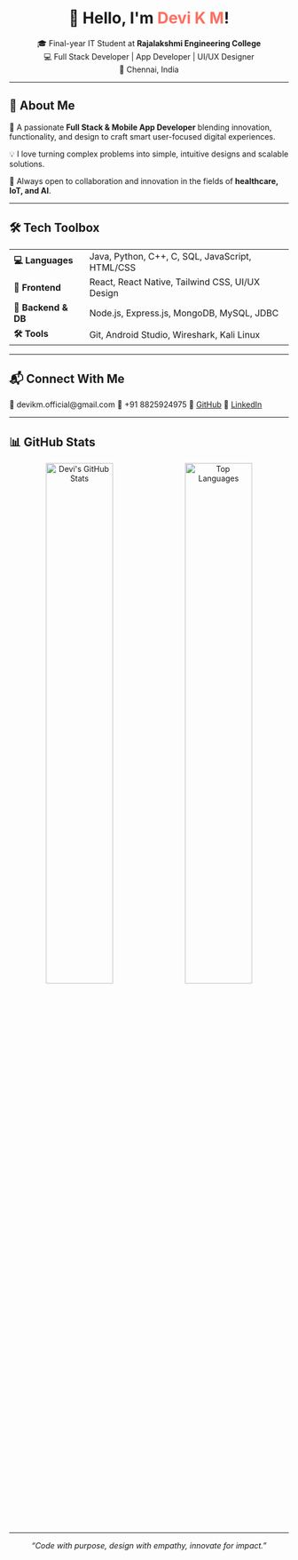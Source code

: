 <h1 align="center">👋 Hello, I'm <span style="color:#ff6f61;">Devi K M</span>!</h1>

<p align="center">
🎓 Final-year IT Student at <b>Rajalakshmi Engineering College</b> <br>
💻 Full Stack Developer | App Developer | UI/UX Designer <br>
📍 Chennai, India <br>
</p>

---

## 🚀 About Me

🌟 A passionate **Full Stack & Mobile App Developer** blending innovation, functionality, and design to craft smart user-focused digital experiences.

💡 I love turning complex problems into simple, intuitive designs and scalable solutions.

👥 Always open to collaboration and innovation in the fields of **healthcare, IoT, and AI**.

---

## 🛠️ Tech Toolbox

<table>
  <tr>
    <td><strong>💻 Languages</strong></td>
    <td>Java, Python, C++, C, SQL, JavaScript, HTML/CSS</td>
  </tr>
  <tr>
    <td><strong>🎨 Frontend</strong></td>
    <td>React, React Native, Tailwind CSS, UI/UX Design</td>
  </tr>
  <tr>
    <td><strong>🧠 Backend & DB</strong></td>
    <td>Node.js, Express.js, MongoDB, MySQL, JDBC</td>
  </tr>
  <tr>
    <td><strong>🛠️ Tools</strong></td>
    <td>Git, Android Studio, Wireshark, Kali Linux</td>
  </tr>
</table>

---

## 📬 Connect With Me

<p>
📧 devikm.official@gmail.com  
📱 +91 8825924975  
🔗 <a href="https://github.com/Devi-REC" target="_blank">GitHub</a>  
🔗 <a href="https://www.linkedin.com/in/devi-k-m-34a8a4257/" target="_blank">LinkedIn</a>
</p>

---

## 📊 GitHub Stats

<p align="center">
  <img src="https://github-readme-stats.vercel.app/api?username=Devi-REC&show_icons=true&count_private=true&theme=tokyonight" alt="Devi's GitHub Stats" width="49%" />
  <img src="https://github-readme-stats.vercel.app/api/top-langs/?username=Devi-REC&layout=compact&theme=tokyonight" alt="Top Languages" width="49%" />
</p>

---

<p align="center"><i>“Code with purpose, design with empathy, innovate for impact.”</i></p>
